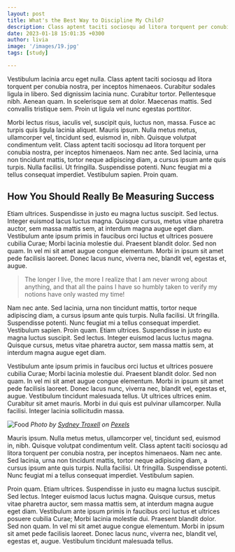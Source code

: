 ```yaml
---
layout: post
title: What's the Best Way to Discipline My Child?
description: Class aptent taciti sociosqu ad litora torquent per conubia nostra, per inceptos himenaeos. Curabitur sodales ligula in libero. Sed dignissim lacinia nunc. Curabitur tortor. Pellentesque nibh. Aenean quam. In scelerisque sem at dolor. Maecenas mattis convallis tristique.
date: 2023-01-18 15:01:35 +0300
author: livia
image: '/images/19.jpg'
tags: [study]

---
```

Vestibulum lacinia arcu eget nulla. Class aptent taciti sociosqu ad litora torquent per conubia nostra, per inceptos himenaeos. Curabitur sodales ligula in libero. Sed dignissim lacinia nunc. Curabitur tortor. Pellentesque nibh. Aenean quam. In scelerisque sem at dolor. Maecenas mattis. Sed convallis tristique sem. Proin ut ligula vel nunc egestas porttitor.

Morbi lectus risus, iaculis vel, suscipit quis, luctus non, massa. Fusce ac turpis quis ligula lacinia aliquet. Mauris ipsum. Nulla metus metus, ullamcorper vel, tincidunt sed, euismod in, nibh. Quisque volutpat condimentum velit. Class aptent taciti sociosqu ad litora torquent per conubia nostra, per inceptos himenaeos. Nam nec ante. Sed lacinia, urna non tincidunt mattis, tortor neque adipiscing diam, a cursus ipsum ante quis turpis. Nulla facilisi. Ut fringilla. Suspendisse potenti. Nunc feugiat mi a tellus consequat imperdiet. Vestibulum sapien. Proin quam.

## How You Should Really Be Measuring Success

Etiam ultrices. Suspendisse in justo eu magna luctus suscipit. Sed lectus. Integer euismod lacus luctus magna. Quisque cursus, metus vitae pharetra auctor, sem massa mattis sem, at interdum magna augue eget diam. Vestibulum ante ipsum primis in faucibus orci luctus et ultrices posuere cubilia Curae; Morbi lacinia molestie dui. Praesent blandit dolor. Sed non quam. In vel mi sit amet augue congue elementum. Morbi in ipsum sit amet pede facilisis laoreet. Donec lacus nunc, viverra nec, blandit vel, egestas et, augue.

> The longer I live, the more I realize that I am never wrong about anything, and that all the pains I have so humbly taken to verify my notions have only wasted my time!

Nam nec ante. Sed lacinia, urna non tincidunt mattis, tortor neque adipiscing diam, a cursus ipsum ante quis turpis. Nulla facilisi. Ut fringilla. Suspendisse potenti. Nunc feugiat mi a tellus consequat imperdiet. Vestibulum sapien. Proin quam. Etiam ultrices. Suspendisse in justo eu magna luctus suscipit. Sed lectus. Integer euismod lacus luctus magna. Quisque cursus, metus vitae pharetra auctor, sem massa mattis sem, at interdum magna augue eget diam. 

Vestibulum ante ipsum primis in faucibus orci luctus et ultrices posuere cubilia Curae; Morbi lacinia molestie dui. Praesent blandit dolor. Sed non quam. In vel mi sit amet augue congue elementum. Morbi in ipsum sit amet pede facilisis laoreet. Donec lacus nunc, viverra nec, blandit vel, egestas et, augue. Vestibulum tincidunt malesuada tellus. Ut ultrices ultrices enim. Curabitur sit amet mauris. Morbi in dui quis est pulvinar ullamcorper. Nulla facilisi. Integer lacinia sollicitudin massa.

![Food]({{site.baseurl}}/images/19-1.jpg)
*Photo by [Sydney Troxell](https://www.pexels.com/photo/loaf-bread-708488/) on [Pexels](https://www.pexels.com/)*

Mauris ipsum. Nulla metus metus, ullamcorper vel, tincidunt sed, euismod in, nibh. Quisque volutpat condimentum velit. Class aptent taciti sociosqu ad litora torquent per conubia nostra, per inceptos himenaeos. Nam nec ante. Sed lacinia, urna non tincidunt mattis, tortor neque adipiscing diam, a cursus ipsum ante quis turpis. Nulla facilisi. Ut fringilla. Suspendisse potenti. Nunc feugiat mi a tellus consequat imperdiet. Vestibulum sapien.

Proin quam. Etiam ultrices. Suspendisse in justo eu magna luctus suscipit. Sed lectus. Integer euismod lacus luctus magna. Quisque cursus, metus vitae pharetra auctor, sem massa mattis sem, at interdum magna augue eget diam. Vestibulum ante ipsum primis in faucibus orci luctus et ultrices posuere cubilia Curae; Morbi lacinia molestie dui. Praesent blandit dolor. Sed non quam. In vel mi sit amet augue congue elementum. Morbi in ipsum sit amet pede facilisis laoreet. Donec lacus nunc, viverra nec, blandit vel, egestas et, augue. Vestibulum tincidunt malesuada tellus.
